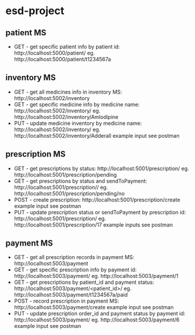 # esd-project

## patient MS
* GET - get specific patient info by patient id: http://localhost:5000/patient/<id>
eg. http://localhost:5000/patient/t1234567a


## inventory MS
* GET - get all medicines info in inventory MS: http://localhost:5002/inventory
* GET - get specific medicine info by medicine name: http://localhost:5002/inventory/<name>
eg. http://localhost:5002/inventory/Amlodipine
* PUT - update medicine inventory by medicine name: http://localhost:5002/inventory/<name>
eg. http://localhost:5002/inventory/Adderall
example input see postman


## prescription MS
* GET - get prescriptions by status: http://localhost:5001/prescription/<status>
eg. http://localhost:5001/prescription/pending
* GET - get prescriptions by status and sendToPayment: http://localhost:5001/prescription/<status>/<sendToPayment>
eg. http://localhost:5001/prescription/pending/no
* POST - create prescription: http://localhost:5001/prescription/create
example input see postman
* PUT - update prescription status or sendToPayment by prescription id: http://localhost:5001/prescription/<id>
eg. http://localhost:5001/prescription/17
example inputs see postman


## payment MS
* GET - get all prescription records in payment MS: http://localhost:5003/payment
* GET - get specific prescription info by payment id: http://localhost:5003/payment/<id>
eg. http://localhost:5003/payment/1
* GET - get prescriptions by patient_id and payment status: http://localhost:5003/payment/<patient_id>/<status>
eg. http://localhost:5003/payment/t1234567a/paid
* POST - record prescription in payment MS: http://localhost:5003/payment/create
example input see postman
* PUT - update prescription order_id and payment status by payment id: http://localhost:5003/payment/<id>
eg. http://localhost:5003/payment/6
example input see postman

